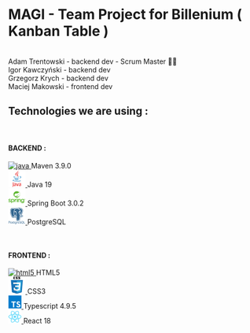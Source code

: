 # MAGI - Team Project for Billenium ( Kanban Table )

<p>
  <br>Adam Trentowski - backend dev - Scrum Master 👷‍♂️
  <br>Igor Kawczyński - backend dev
  <br>Grzegorz Krych - backend dev
  <br>Maciej Makowski - frontend dev
</p>

## Technologies we are using :

<p>
  <br> 
  <h4>BACKEND :</h4> 
  <a href=https://maven.apache.org>
    <img src="https://user-images.githubusercontent.com/43886029/158700377-62b0da69-81a2-4340-8ce6-dec718533aee.svg" alt="java" width="35" height="35" />
  </a> Maven 3.9.0 <br> 
  <a href=https://www.java.com/pl>
    <img src="https://raw.githubusercontent.com/devicons/devicon/master/icons/java/java-original-wordmark.svg" alt="java" width="35" height="35" />
  </a> Java 19 <br>
  <a href=https://spring.io>
    <img src="https://raw.githubusercontent.com/devicons/devicon/master/icons/spring/spring-original-wordmark.svg" alt="springboot" width="35" height="35" /> 
  </a> Spring Boot 3.0.2 <br>
  <a href=https://www.postgresql.org>
  <img src="https://raw.githubusercontent.com/devicons/devicon/master/icons/postgresql/postgresql-plain-wordmark.svg" alt="postgresql" width="35" height="35" />
  </a> PostgreSQL
</p>
<br> 
<h4>FRONTEND :</h4> 
<a href=https://en.wikipedia.org/wiki/HTML>
  <img src="https://upload.wikimedia.org/wikipedia/commons/thumb/6/61/HTML5_logo_and_wordmark.svg/2048px-HTML5_logo_and_wordmark.svg.png" alt="html5" width="35" height="35" />
</a> HTML5 <br>
<a href=https://en.wikipedia.org/wiki/CSS>
  <img src="https://raw.githubusercontent.com/devicons/devicon/master/icons/css3/css3-original-wordmark.svg" alt="css3" width="35" height="35" />
</a> CSS3 <br>
<a href=https://en.wikipedia.org/wiki/TypeScript>
  <img src="https://raw.githubusercontent.com/devicons/devicon/master/icons/typescript/typescript-plain.svg" alt="typescript" width="27" height="27" />      
</a> Typescript 4.9.5 <br>
<a href=https://en.wikipedia.org/wiki/TypeScript>
  <img src="https://raw.githubusercontent.com/devicons/devicon/1119b9f84c0290e0f0b38982099a2bd027a48bf1/icons/react/react-original.svg" alt="react" width="27" height="27" />      
</a> React 18
